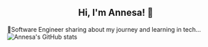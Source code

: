 <h2 align="center">Hi, I'm Annesa! 👋 </h2>

🔭Software Engineer sharing about my journey and learning in tech...<br/>
![Annesa's GitHub stats](https://github-readme-stats.vercel.app/api?username=ByteMe-geek&count_private=true&show_icons=true&theme=radical&hide_rank=false)
